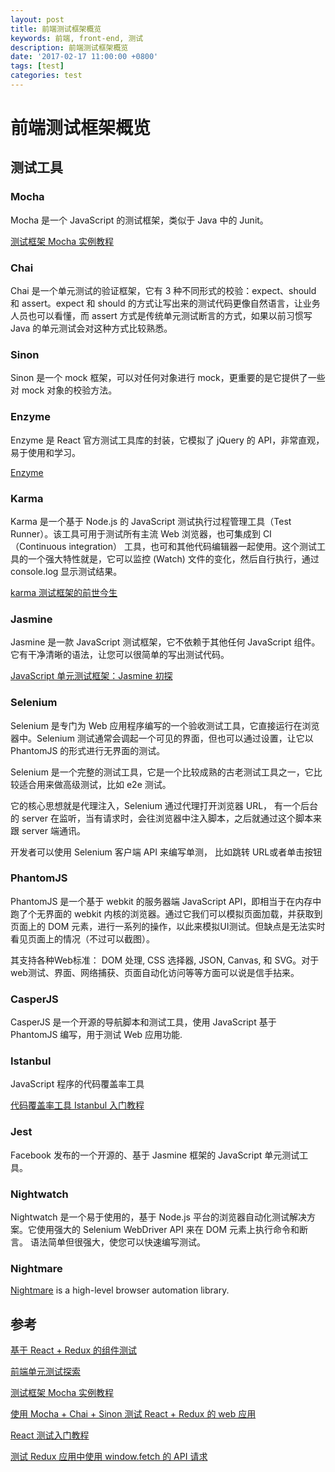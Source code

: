 ```yaml
---
layout: post
title: 前端测试框架概览
keywords: 前端, front-end, 测试
description: 前端测试框架概览
date: '2017-02-17 11:00:00 +0800'
tags: [test]
categories: test
---
```


# 前端测试框架概览


## 测试工具

### Mocha

Mocha 是一个 JavaScript 的测试框架，类似于 Java 中的 Junit。

[测试框架 Mocha 实例教程](http://www.ruanyifeng.com/blog/2015/12/a-mocha-tutorial-of-examples.html)


### Chai

Chai 是一个单元测试的验证框架，它有 3 种不同形式的校验：expect、should 和 assert。expect 和 should 的方式让写出来的测试代码更像自然语言，让业务人员也可以看懂，而 assert 方式是传统单元测试断言的方式，如果以前习惯写 Java 的单元测试会对这种方式比较熟悉。


### Sinon

Sinon 是一个 mock 框架，可以对任何对象进行 mock，更重要的是它提供了一些对 mock 对象的校验方法。


### Enzyme

Enzyme 是 React 官方测试工具库的封装，它模拟了 jQuery 的 API，非常直观，易于使用和学习。

[Enzyme](http://airbnb.io/enzyme/)


### Karma

Karma 是一个基于 Node.js 的 JavaScript 测试执行过程管理工具（Test Runner）。该工具可用于测试所有主流 Web 浏览器，也可集成到 CI（Continuous integration） 工具，也可和其他代码编辑器一起使用。这个测试工具的一个强大特性就是，它可以监控 (Watch) 文件的变化，然后自行执行，通过 console.log 显示测试结果。

[karma 测试框架的前世今生](http://taobaofed.org/blog/2016/01/08/karma-origin/)


### Jasmine

Jasmine 是一款 JavaScript 测试框架，它不依赖于其他任何 JavaScript 组件。它有干净清晰的语法，让您可以很简单的写出测试代码。

[JavaScript 单元测试框架：Jasmine 初探](https://www.ibm.com/developerworks/cn/web/1404_changwz_jasmine/)


### Selenium

Selenium 是专门为 Web 应用程序编写的一个验收测试工具，它直接运行在浏览器中。Selenium 测试通常会调起一个可见的界面，但也可以通过设置，让它以 PhantomJS 的形式进行无界面的测试。

Selenium 是一个完整的测试工具，它是一个比较成熟的古老测试工具之一，它比较适合用来做高级测试，比如 e2e 测试。

它的核心思想就是代理注入，Selenium 通过代理打开浏览器 URL， 有一个后台的 server 在监听，当有请求时，会往浏览器中注入脚本，之后就通过这个脚本来跟 server 端通讯。

开发者可以使用 Selenium 客户端 API 来编写单测， 比如跳转 URL或者单击按钮


### PhantomJS

PhantomJS 是一个基于 webkit 的服务器端 JavaScript API，即相当于在内存中跑了个无界面的 webkit 内核的浏览器。通过它我们可以模拟页面加载，并获取到页面上的 DOM 元素，进行一系列的操作，以此来模拟UI测试。但缺点是无法实时看见页面上的情况（不过可以截图）。

其支持各种Web标准： DOM 处理, CSS 选择器, JSON, Canvas, 和 SVG。对于web测试、界面、网络捕获、页面自动化访问等等方面可以说是信手拈来。


### CasperJS

CasperJS 是一个开源的导航脚本和测试工具，使用 JavaScript 基于 PhantomJS 编写，用于测试 Web 应用功能.


### Istanbul

JavaScript 程序的代码覆盖率工具

[代码覆盖率工具 Istanbul 入门教程](http://www.ruanyifeng.com/blog/2015/06/istanbul.html)


### Jest

Facebook 发布的一个开源的、基于 Jasmine 框架的 JavaScript 单元测试工具。


### Nightwatch

Nightwatch 是一个易于使用的，基于 Node.js 平台的浏览器自动化测试解决方案。它使用强大的 Selenium WebDriver API 来在 DOM 元素上执行命令和断言。 语法简单但很强大，使您可以快速编写测试。


### Nightmare

[Nightmare](https://github.com/segmentio/nightmare) is a high-level browser automation library.


## 参考

[基于 React + Redux 的组件测试](http://front-ender.me/react/react-test-component.html)

[前端单元测试探索](https://segmentfault.com/a/1190000006933557)

[测试框架 Mocha 实例教程](http://www.ruanyifeng.com/blog/2015/12/a-mocha-tutorial-of-examples.html)

[使用 Mocha + Chai + Sinon 测试 React + Redux 的 web 应用](http://zhaozhiming.github.io/blog/2015/12/19/use-mocha-and-chai-and-sinon-to-test-react-and-redux-webapp/)

[React 测试入门教程](http://www.ruanyifeng.com/blog/2016/02/react-testing-tutorial.html)

[测试 Redux 应用中使用 window.fetch 的 API 请求](http://frantic1048.logdown.com/posts/517113-test-redux-application-windowfetch-api-request)
